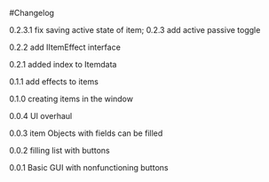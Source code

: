 #Changelog

0.2.3.1 fix saving active state of item;
0.2.3 add active passive toggle

0.2.2 add IItemEffect interface

0.2.1 added index to Itemdata

0.1.1 add effects to items

0.1.0 creating items in the window

0.0.4 UI overhaul

0.0.3 item Objects with fields can be filled

0.0.2 filling list with buttons

0.0.1 Basic GUI with nonfunctioning buttons